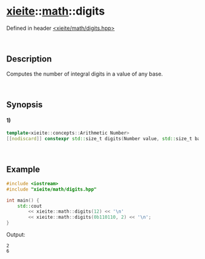 # [xieite](../../xieite.md)\:\:[math](../../math.md)\:\:digits
Defined in header [<xieite/math/digits.hpp>](../../../include/xieite/math/digits.hpp)

&nbsp;

## Description
Computes the number of integral digits in a value of any base.

&nbsp;

## Synopsis
#### 1)
```cpp
template<xieite::concepts::Arithmetic Number>
[[nodiscard]] constexpr std::size_t digits(Number value, std::size_t base = 10) noexcept;
```

&nbsp;

## Example
```cpp
#include <iostream>
#include "xieite/math/digits.hpp"

int main() {
    std::cout
        << xieite::math::digits(12) << '\n'
        << xieite::math::digits(0b110110, 2) << '\n';
}
```
Output:
```
2
6
```
